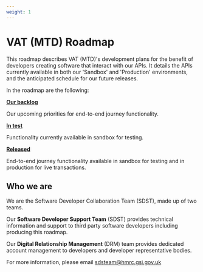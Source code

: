 ```yaml
---
weight: 1
---
```


# VAT (MTD) Roadmap

This roadmap describes VAT (MTD)'s development plans for the benefit of developers creating software that interact with our APIs. It details the APIs currently available in both our 'Sandbox' and 'Production' environments, and the anticipated schedule for our future releases.

In the roadmap are the following:

**[Our backlog](documentation/backlog.html#backlog)**

Our upcoming priorities for end-to-end journey functionality.

**[In test](documentation/in-test.html#in-test)**

Functionality currently available in sandbox for testing.

**[Released](documentation/released.html#released)**

End-to-end journey functionality available in sandbox for testing and in production for live transactions.


## Who we are

We are the Software Developer Collaboration Team (SDST), made up of two teams.

Our **Software Developer Support Team** (SDST) provides technical information and support to third party software developers including producing this roadmap.

Our **Digital Relationship Management** (DRM) team provides dedicated account management to developers and developer representative bodies.

For more information, please email <a href="mailto:sdsteam@hmrc.gsi.gov.uk?Subject=Roadmap%20enquiry">sdsteam@hmrc.gsi.gov.uk</a>
